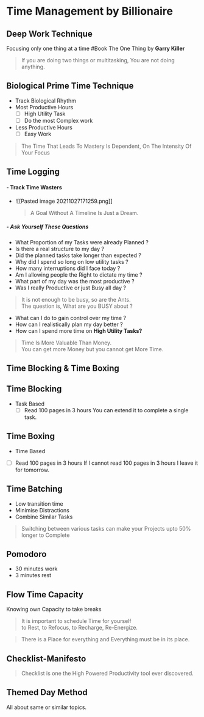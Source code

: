 # Time Management by Billionaire 
## Deep Work Technique

Focusing only one thing at a time
#Book The One Thing by **Garry Killer**

> If you are doing two things or multitasking, You are not doing anything.

## Biological Prime Time Technique

- Track Biological Rhythm 
- Most Productive Hours
	- [ ] High Utility Task
	- [ ] Do the most Complex work
- Less Productive Hours
	- [ ] Easy Work

>The Time That Leads To Mastery Is Dependent, On The Intensity Of Your Focus 

## Time Logging

 #### - Track Time Wasters 
- 
	![[Pasted image 20211027171259.png]]
	> A Goal Without A Timeline Is Just a Dream.

##### - Ask Yourself These Questions

- What Proportion of my Tasks were already Planned ?
- Is there a real structure to my day ?
- Did the planned tasks take longer than expected ?
- Why did I spend so long on low utility tasks ?
- How many interruptions did I face today ?
- Am I allowing people the Right to dictate my time ?
- What part of my day was the most productive ? 
- Was I really Productive or just Busy all day ? 

> It is not enough to be busy, so  are the Ants.<br>
> The question is, What are you BUSY about ?

- What can I do to gain control over my time ?
- How can I realistically plan my day  better ?
- How can I spend more time on **High Utility Tasks?**

>Time Is More Valuable Than Money.<br>
>You can get more Money but you cannot get More Time.

## Time Blocking & Time Boxing 

## Time Blocking

- Task Based
	- [ ] Read 100 pages in 3 hours 
You can extend it to complete a single task.

## Time Boxing 
- Time Based
- [ ] Read 100 pages in 3 hours 
If I cannot read 100 pages in 3 hours I leave it for tomorrow.

## Time Batching
- Low transition time
- Minimise Distractions
- Combine Similar Tasks

>Switching between various tasks  can make your Projects upto 50% longer to Complete

## Pomodoro
- 30 minutes work
- 3 minutes rest

## Flow Time Capacity

Knowing own Capacity to take breaks

>It is important to schedule Time for yourself  <br>
>to Rest, to Refocus, to Recharge, Re-Energize.

> There is a Place for everything and Everything must be in its place.

## Checklist-Manifesto

> Checklist is one the High Powered Productivity tool ever discovered.

## Themed Day Method

All about same or similar topics.